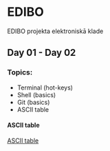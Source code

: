 # EDIBO
EDIBO projekta elektroniskā klade
## Day 01 - Day 02
### Topics:
- Terminal (hot-keys)
- Shell (basics)
- Git (basics)
- ASCII table

#### ASCII table
[ASCII table](http://www.ecowin.org/ascii.htm)
